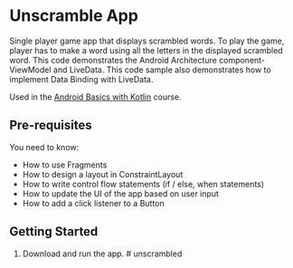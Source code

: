 Unscramble App
===================================

Single player game app that displays scrambled words. To play the game, player has to make a
word using all the letters in the displayed scrambled word.
This code demonstrates the Android Architecture component- ViewModel and LiveData.
This code sample also demonstrates how to implement Data Binding with LiveData.

Used in the [Android Basics with Kotlin](https://developer.android.com/courses/android-basics-kotlin/course) course.


Pre-requisites
--------------

You need to know:
- How to use Fragments
- How to design a layout in ConstraintLayout
- How to write control flow statements (if / else, when statements)
- How to update the UI of the app based on user input
- How to add a click listener to a Button

Getting Started
---------------

1. Download and run the app.
#   u n s c r a m b l e d  
 